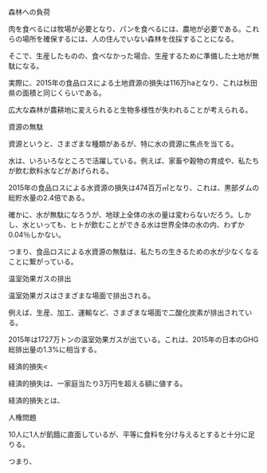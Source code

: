 <div class="flame25">
<span class="flame25-title">森林への負荷</span>
<p>肉を食べるには牧場が必要となり、パンを食べるには、農地が必要である。これらの場所を確保するには、人の住んでいない森林を伐採することになる。<p>そこで、生産したものの、食べなかった場合、生産するために準備した土地が無駄になる。<p>実際に、2015年の食品ロスによる土地資源の損失は116万haとなり、これは秋田県の面積と同じくらいである。<p>広大な森林が農耕地に変えられると生物多様性が失われることが考えられる。
</p>
</div>
<div class="flame25">
<span class="flame25-title">資源の無駄</span>
<p>資源というと、さまざまな種類があるが、特に水の資源に焦点を当てる。<p>水は、いろいろなところで活躍している。例えば、家畜や穀物の育成や、私たちが飲む飲料水などがあげられる。<p>2015年の食品ロスによる水資源の損失は474百万㎥となり、これは、黒部ダムの総貯水量の2.4倍である。<p>確かに、水が無駄になろうが、地球上全体の水の量は変わらないだろう。しかし、水といっても、ヒトが飲むことができる水は世界全体の水の内、わずか0.04％しかない。<p>つまり、食品ロスによる水資源の無駄は、私たちの生きるための水が少なくなることに繋がっている。</p>
</div>
<div class="flame25">
<span class="flame25-title">温室効果ガスの排出</span>
<p>温室効果ガスはさまざまな場面で排出される。<p>例えば、生産、加工、運輸など、さまざまな場面で二酸化炭素が排出されている。
<p>2015年は1727万トンの温室効果ガスが出ている。これは、2015年の日本のGHG総排出量の1.3%に相当する。</p>
</div>
<div class="flame25">
<span class="flame25-title">経済的損失<</span>
<p>経済的損失は、一家庭当たり3万円を超える額に値する。<p>経済的損失とは、</p>
</div>
<div class="flame25">
<span class="flame25-title">人権問題</span>
<p>10人に1人が飢餓に直面しているが、平等に食料を分け与えるとすると十分に足りる。<p>つまり、</p>
</div>
